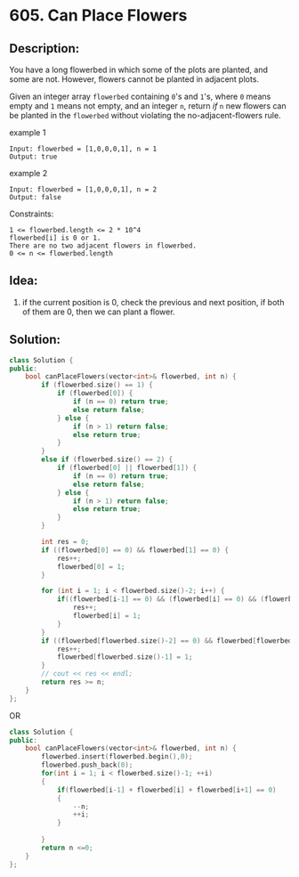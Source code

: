 # 605. Can Place Flowers

## Description:
<p>You have a long flowerbed in which some of the plots are planted, and some are not. However, flowers cannot be planted in adjacent plots.</p>

<p>Given an integer array <code>flowerbed</code> containing <code>0</code>'s and <code>1</code>'s, where <code>0</code> means empty and <code>1</code> means not empty, and an integer <code>n</code>, return <em>if</em> <code>n</code> new flowers can be planted in the <code>flowerbed</code> without violating the no-adjacent-flowers rule.</p>

example 1
```
Input: flowerbed = [1,0,0,0,1], n = 1
Output: true
```

example 2
```
Input: flowerbed = [1,0,0,0,1], n = 2
Output: false
```

Constraints:
```
1 <= flowerbed.length <= 2 * 10^4
flowerbed[i] is 0 or 1.
There are no two adjacent flowers in flowerbed.
0 <= n <= flowerbed.length
```

## Idea:
1. if the current position is 0, check the previous and next position, if both of them are 0, then we can plant a flower.


## Solution:
```cpp
class Solution {
public:
    bool canPlaceFlowers(vector<int>& flowerbed, int n) {
        if (flowerbed.size() == 1) {
            if (flowerbed[0]) {
                if (n == 0) return true;
                else return false;                
            } else {
                if (n > 1) return false;
                else return true;
            }
        }
        else if (flowerbed.size() == 2) {
            if (flowerbed[0] || flowerbed[1]) {
                if (n == 0) return true;
                else return false;                
            } else {
                if (n > 1) return false;
                else return true;
            }
        }

        int res = 0;
        if ((flowerbed[0] == 0) && flowerbed[1] == 0) {
            res++;
            flowerbed[0] = 1;
        }

        for (int i = 1; i < flowerbed.size()-2; i++) {
            if((flowerbed[i-1] == 0) && (flowerbed[i] == 0) && (flowerbed[i+1] == 0)) {
                res++;
                flowerbed[i] = 1;               
            }
        }
        if ((flowerbed[flowerbed.size()-2] == 0) && flowerbed[flowerbed.size()-1] == 0) {
            res++;
            flowerbed[flowerbed.size()-1] = 1;
        }            
        // cout << res << endl;
        return res >= n;
    }
};
```

OR 
```cpp
class Solution {
public:
    bool canPlaceFlowers(vector<int>& flowerbed, int n) {
        flowerbed.insert(flowerbed.begin(),0);
        flowerbed.push_back(0);
        for(int i = 1; i < flowerbed.size()-1; ++i)
        {
            if(flowerbed[i-1] + flowerbed[i] + flowerbed[i+1] == 0)
            {
                --n;
                ++i;
            }
                
        }
        return n <=0;
    }
};
```





